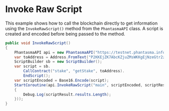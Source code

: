 # Invoke Raw Script

This example shows how to call the blockchain directly to get information using the `InvokeRawScript()` method from the `PhantasmaAPI` class. A script is created and encoded before being passed to the method.

```csharp
public void InvokeRawScript()
{
    PhantasmaAPI api = new PhantasmaAPI("https://testnet.phantasma.info/rpc");
    var toAddress = Address.FromText("P2KKEjZK7AbcKZjuZMsWKKgEjNzeGtr2zBiV7qYJHxNXvUa");
    ScriptBuilder sb = new ScriptBuilder();
    var script = sb.
        CallContract("stake", "getStake", toAddress).
        EndScript();
    var scriptEncoded = Base16.Encode(script);
    StartCoroutine(api.InvokeRawScript("main", scriptEncoded, scriptResult =>
    {
        Debug.Log(scriptResult.results.Length);
    }));
}
```
